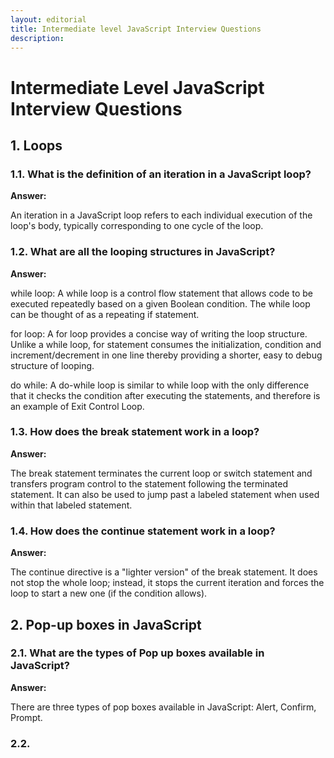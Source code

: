 ```yaml
---
layout: editorial
title: Intermediate level JavaScript Interview Questions
description: 
---
```


# Intermediate Level JavaScript Interview Questions
## 1. Loops
### 1.1. What is the definition of an iteration in a JavaScript loop?

**Answer:**

An iteration in a JavaScript loop refers to each individual execution of the loop's body, typically corresponding to one cycle of the loop.

### 1.2. What are all the looping structures in JavaScript?

**Answer:**

while loop: A while loop is a control flow statement that allows code to be executed repeatedly based on a given Boolean condition. The while loop can be thought of as a repeating if statement.

for loop: A for loop provides a concise way of writing the loop structure. Unlike a while loop, for statement consumes the initialization, condition and increment/decrement in one line thereby providing a shorter, easy to debug structure of looping.

do while: A do-while loop is similar to while loop with the only difference that it checks the condition after executing the statements, and therefore is an example of Exit Control Loop.

### 1.3. How does the break statement work in a loop?

**Answer:**

The break statement terminates the current loop or switch statement and transfers program control to the statement following the terminated statement. It can also be used to jump past a labeled statement when used within that labeled statement.

### 1.4. How does the continue statement work in a loop?

**Answer:**

 The continue directive is a "lighter version" of the break statement. It does not stop the whole loop; instead, it stops the current iteration and forces the loop to start a new one (if the condition allows).

## 2. Pop-up boxes in JavaScript
 
### 2.1. What are the types of Pop up boxes available in JavaScript?

**Answer:**

There are three types of pop boxes available in JavaScript:
Alert, Confirm, Prompt.

### 2.2. 



